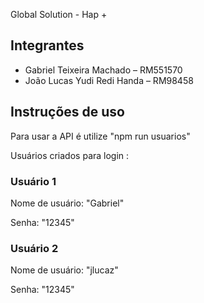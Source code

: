 Global Solution - Hap +

## Integrantes
- Gabriel Teixeira Machado – RM551570
- João Lucas Yudi Redi Handa – RM98458

## Instruções de uso
<p>Para usar a API é utilize "npm run usuarios"</p>
Usuários criados para login :

<h3>Usuário 1</h3>
<p>Nome de usuário: "Gabriel"</p>
<p>Senha: "12345"</p>

<h3>Usuário 2</h3>
<p>Nome de usuário: "jlucaz"</p>
<p>Senha: "12345"</p>


